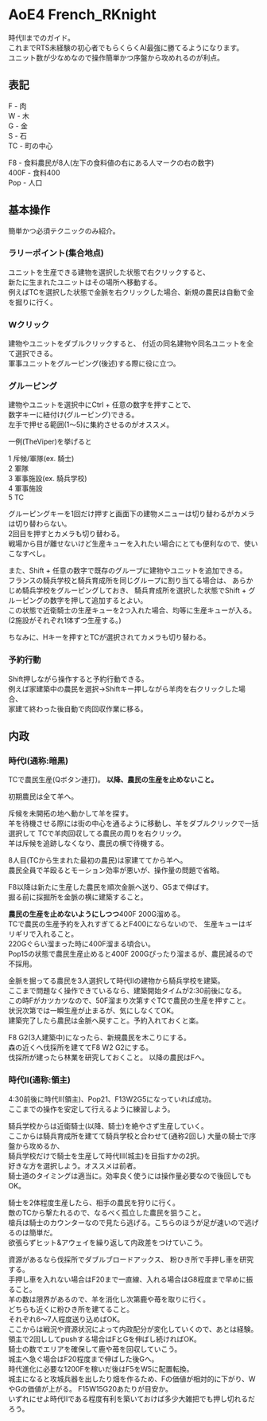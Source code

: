 # AoE4 French_RKnight

時代IIまでのガイド。  
これまでRTS未経験の初心者でもらくらくAI最強に勝てるようになります。  
ユニット数が少なめなので操作簡単かつ序盤から攻めれるのが利点。

## 表記
F - 肉  
W - 木  
G - 金  
S - 石  
TC - 町の中心  

F8 - 食料農民が8人(左下の食料値の右にある人マークの右の数字)  
400F - 食料400  
Pop - 人口  

## 基本操作
簡単かつ必須テクニックのみ紹介。
### ラリーポイント(集合地点)
ユニットを生産できる建物を選択した状態で右クリックすると、  
新たに生まれたユニットはその場所へ移動する。  
例えばTCを選択した状態で金脈を右クリックした場合、新規の農民は自動で金を掘りに行く。

### Wクリック
建物やユニットをダブルクリックすると、
付近の同名建物や同名ユニットを全て選択できる。  
軍事ユニットをグルーピング(後述)する際に役に立つ。

### グルーピング
建物やユニットを選択中にCtrl + 任意の数字を押すことで、  
数字キーに紐付け(グルーピング)できる。  
左手で押せる範囲(1～5)に集約させるのがオススメ。  

一例(TheViper)を挙げると  

1 斥候/軍隊(ex. 騎士)  
2 軍隊  
3 軍事施設(ex. 騎兵学校)  
4 軍事施設  
5 TC  

グルーピングキーを1回だけ押すと画面下の建物メニューは切り替わるがカメラは切り替わらない。  
2回目を押すとカメラも切り替わる。  
戦場から目が離せないけど生産キューを入れたい場合にとても便利なので、使いこなすべし。

また、Shift + 任意の数字で既存のグループに建物やユニットを追加できる。  
フランスの騎兵学校と騎兵育成所を同じグループに割り当てる場合は、
あらかじめ騎兵学校をグルーピングしておき、
騎兵育成所を選択した状態でShift + グルーピングの数字を押して追加するとよい。  
この状態で近衛騎士の生産キューを2つ入れた場合、均等に生産キューが入る。  
(2施設がそれぞれ1体ずつ生産する。)

ちなみに、Hキーを押すとTCが選択されてカメラも切り替わる。

### 予約行動
Shift押しながら操作すると予約行動できる。  
例えば家建築中の農民を選択->Shiftキー押しながら羊肉を右クリックした場合、  
家建て終わった後自動で肉回収作業に移る。

## 内政
### 時代I(通称:暗黒)
TCで農民生産(Qボタン連打)。
**以降、農民の生産を止めないこと。**

初期農民は全て羊へ。

斥候を未開拓の地へ動かして羊を探す。  
羊を待機させる際には街の中心を通るように移動し、羊をダブルクリックで一括選択して
TCで羊肉回収してる農民の周りを右クリック。  
羊は斥候を追跡しなくなり、農民の横で待機する。

8人目(TCから生まれた最初の農民)は家建ててから羊へ。  
農民全員で羊殴るとモーション効率が悪いが、操作量の問題で省略。

F8以降は新たに生産した農民を順次金脈へ送り、G5まで伸ばす。  
掘る前に採掘所を金脈の横に建築すること。

**農民の生産を止めないようにしつつ**400F 200G溜める。  
TCで農民の生産予約を入れすぎてるとF400にならないので、
生産キューはギリギリで入れること。  
220Gぐらい溜まった時に400F溜まる頃合い。  
Pop15の状態で農民生産止めると400F 200Gぴったり溜まるが、農民減るので不採用。

金脈を掘ってる農民を3人選択して時代IIの建物から騎兵学校を建築。  
ここまで問題なく操作できているなら、建築開始タイムが2:30前後になる。  
この時Fがカツカツなので、50F溜まり次第すぐTCで農民の生産を押すこと。  
状況次第では一瞬生産が止まるが、気にしなくてOK。  
建築完了したら農民は金脈へ戻すこと。予約入れておくと楽。  

F8 G2(3人建築中)になったら、新規農民を木こりにする。  
森の近くへ伐採所を建ててF8 W2 G2にする。  
伐採所が建ったら林業を研究しておくこと。
以降の農民はFへ。  



### 時代II(通称:領主)
4:30前後に時代II(領主)、Pop21、F13W2G5になっていれば成功。  
ここまでの操作を安定して行えるように練習しよう。

騎兵学校からは近衛騎士(以降、騎士)を絶やさず生産していく。  
ここからは騎兵育成所を建てて騎兵学校と合わせて(通称2回し)
大量の騎士で序盤から攻めるか、  
騎兵学校だけで騎士を生産して時代III(城主)を目指すかの2択。  
好きな方を選択しよう。オススメは前者。  
騎士道のタイミングは適当に。効率良く使うには操作量必要なので後回しでもOK。

騎士を2体程度生産したら、相手の農民を狩りに行く。  
敵のTCから撃たれるので、なるべく孤立した農民を狙うこと。  
槍兵は騎士のカウンターなので見たら逃げる。こちらのほうが足が速いので逃げるのは簡単だ。  
欲張らずヒット&アウェイを繰り返して内政差をつけていこう。

資源があるなら伐採所でダブルブロードアックス、
粉ひき所で手押し車を研究する。  
手押し車を入れない場合はF20まで一直線、入れる場合はG8程度まで早めに振ること。  
羊の数は限界があるので、羊を消化し次第鹿や苺を取りに行く。  
どちらも近くに粉ひき所を建てること。   
それぞれ6～7人程度送り込めばOK。  
ここからは戦況や資源状況によって内政配分が変化していくので、あとは経験。  
領主で2回ししてpushする場合はFとGを伸ばし続ければOK。  
騎士の数でエリアを確保して鹿や苺を回収していこう。  
城主へ急ぐ場合はF20程度まで伸ばした後Gへ。  
時代進化に必要な1200Fを稼いだ後はF5をW5に配置転換。  
城主になると攻城兵器を出したり畑を作るため、Fの価値が相対的に下がり、WやGの価値が上がる。
F15W15G20あたりが目安か。  
いずれにせよ時代IIである程度有利を築いておけば多少大雑把でも押し切れるだろう。  